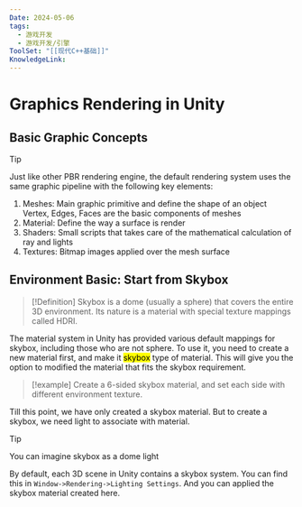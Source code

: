 ```yaml
---
Date: 2024-05-06
tags:
  - 游戏开发
  - 游戏开发/引擎
ToolSet: "[[现代C++基础]]"
KnowledgeLink:
---
```

# Graphics Rendering in Unity
## Basic Graphic Concepts

> [!tip]
> Just like other PBR rendering engine, the default rendering system uses the same graphic pipeline with the following key elements:

1. Meshes: Main graphic primitive and define the shape of an object
		Vertex, Edges, Faces are the basic components of meshes
2. Material: Define the way a surface is render
3. Shaders: Small scripts that takes care of the mathematical calculation of ray and lights
4. Textures: Bitmap images applied over the mesh surface

## Environment Basic: Start from Skybox

> [!Definition]
> Skybox is a dome (usually a sphere) that covers the entire 3D environment. Its nature is a material with special texture mappings called HDRI. 

The material system in Unity has provided various default mappings for skybox, including those who are not sphere. To use it, you need to create a new material first, and make it <mark class="hltr-purple">skybox</mark> type of material. This will give you the option to modified the material that fits the skybox requirement. 

> [!example] 
> Create a 6-sided skybox material, and set each side with different environment texture.

Till this point, we have only created a skybox material. But to create a skybox, we need light to associate with material. 

> [!tip]
> You can imagine skybox as a dome light

By default, each 3D scene in Unity contains a skybox system. You can find this in `Window->Rendering->Lighting Settings`. And you can applied the skybox material created here. 